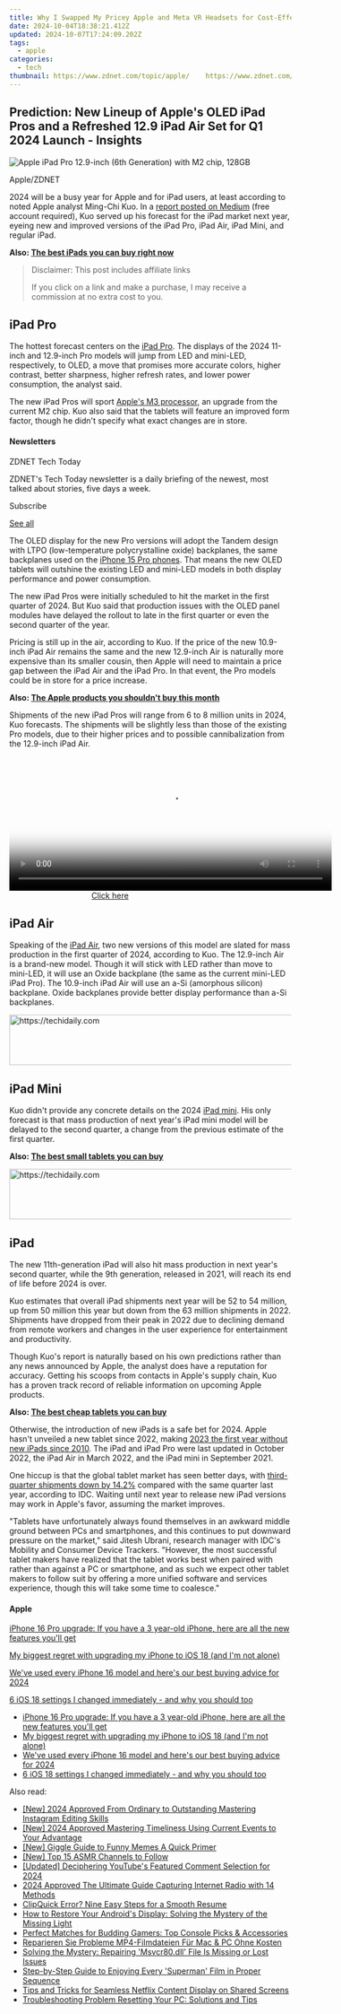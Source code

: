 ```yaml
---
title: Why I Swapped My Pricey Apple and Meta VR Headsets for Cost-Effective XR Wearables - Insights Shared on ZDNET
date: 2024-10-04T18:38:21.412Z
updated: 2024-10-07T17:24:09.202Z
tags:
  - apple
categories:
  - tech
thumbnail: https://www.zdnet.com/topic/apple/    https://www.zdnet.com/a/img/resize/30126cc02e25e98623783167e2f0a23f35c25e63/2024/05/18/b56fe963-bb60-429a-9361-ca8f06e77de5/viture-pro4.jpg?width=170&height=96&fit=crop&auto=webp
---
```


## Prediction: New Lineup of Apple's OLED iPad Pros and a Refreshed 12.9 iPad Air Set for Q1 2024 Launch - Insights

![Apple iPad Pro 12.9-inch (6th Generation) with M2 chip, 128GB](https://www.zdnet.com/a/img/resize/e545b9c0194fd694ae296dfda1946b7d4e3c321b/2023/10/10/369712a4-09ef-4e94-b449-7c9f2047cfe4/j33.jpg?auto=webp&width=1280)

Apple/ZDNET

2024 will be a busy year for Apple and for iPad users, at least according to noted Apple analyst Ming-Chi Kuo. In a [report posted on Medium](https://medium.com/@mingchikuo/2024%E5%B9%B4%E6%96%B0%E6%AC%BEipad%E6%A9%9F%E5%9E%8B%E8%88%87%E9%87%8F%E7%94%A2%E6%99%82%E7%A8%8B%E9%A0%90%E6%B8%AC-predictions-for-new-ipad-models-and-production-timeline-in-2024-650a5fc9bbee) (free account required), Kuo served up his forecast for the iPad market next year, eyeing new and improved versions of the iPad Pro, iPad Air, iPad Mini, and regular iPad.

**Also: [The best iPads you can buy right now](https://www.zdnet.com/article/best-ipad/)**

>  Disclaimer: This post includes affiliate links
>
>  If you click on a link and make a purchase, I may receive a commission at no extra cost to you.
>

## iPad Pro

The hottest forecast centers on the [iPad Pro](https://www.zdnet.com/article/ipad-pro-2022-review/). The displays of the 2024 11-inch and 12.9-inch Pro models will jump from LED and mini-LED, respectively, to OLED, a move that promises more accurate colors, higher contrast, better sharpness, higher refresh rates, and lower power consumption, the analyst said.

The new iPad Pros will sport [Apple's M3 processor](https://www.zdnet.com/article/apples-m3-m3-pro-and-m3-max-chipsets-everything-you-should-know-before-buying/), an upgrade from the current M2 chip. Kuo also said that the tablets will feature an improved form factor, though he didn't specify what exact changes are in store.

#### Newsletters

ZDNET Tech Today

ZDNET's Tech Today newsletter is a daily briefing of the newest, most talked about stories, five days a week.

 Subscribe

[See all](https://www.zdnet.com/newsletters/)

The OLED display for the new Pro versions will adopt the Tandem design with LTPO (low-temperature polycrystalline oxide) backplanes, the same backplanes used on the [iPhone 15 Pro phones](https://www.zdnet.com/article/iphone-15-pro-review/). That means the new OLED tablets will outshine the existing LED and mini-LED models in both display performance and power consumption.

The new iPad Pros were initially scheduled to hit the market in the first quarter of 2024\. But Kuo said that production issues with the OLED panel modules have delayed the rollout to late in the first quarter or even the second quarter of the year.

Pricing is still up in the air, according to Kuo. If the price of the new 10.9-inch iPad Air remains the same and the new 12.9-inch Air is naturally more expensive than its smaller cousin, then Apple will need to maintain a price gap between the iPad Air and the iPad Pro. In that event, the Pro models could be in store for a price increase.

**Also: [The Apple products you shouldn't buy this month](https://www.zdnet.com/article/the-apple-products-you-shouldnt-buy-this-month/)** 

Shipments of the new iPad Pros will range from 6 to 8 million units in 2024, Kuo forecasts. The shipments will be slightly less than those of the existing Pro models, due to their higher prices and to possible cannibalization from the 12.9-inch iPad Air.

<!-- affiliate ads begin -->
<span id="1983584">
					<video width="576" height="240" style="cursor:pointer"
           poster="//a.impactradius-go.com/display-clicktoplayimage/1983584.png"
           onclick="if(!this.playClicked){this.play();this.setAttribute('controls',true);this.playClicked=true;}">
	   <source src="//a.impactradius-go.com/display-ad/22993-1983584">
	   <img src="//a.impactradius-go.com/display-clicktoplayimage/1983584.png" style="border: none; height: 100%; width: 100%; object-fit: contain">
	</video>
	<div style="width:360px;text-align:center"><a href="javascript:window.open(decodeURIComponent('https%3A%2F%2Fhomestyler.sjv.io%2Fc%2F5597632%2F1983584%2F22993'), '_blank');void(0);">Click here</a></div>
</span>
<img height="0" width="0" src="https://imp.pxf.io/i/5597632/1983584/22993" style="position:absolute;visibility:hidden;" border="0" />
<!-- affiliate ads end -->

## iPad Air

Speaking of the [iPad Air](https://www.zdnet.com/article/apple-ipad-air-fifth-generation-review/), two new versions of this model are slated for mass production in the first quarter of 2024, according to Kuo. The 12.9-inch Air is a brand-new model. Though it will stick with LED rather than move to mini-LED, it will use an Oxide backplane (the same as the current mini-LED iPad Pro). The 10.9-inch iPad Air will use an a-Si (amorphous silicon) backplane. Oxide backplanes provide better display performance than a-Si backplanes.

<!-- affiliate ads begin -->
<a href="https://aligracehair.sjv.io/c/5597632/2036472/19272" target="_top" id="2036472">
  <img src="//a.impactradius-go.com/display-ad/19272-2036472" border="0" alt="https://techidaily.com" width="728" height="90"/>
</a>
<img height="0" width="0" src="https://aligracehair.sjv.io/i/5597632/2036472/19272" style="position:absolute;visibility:hidden;" border="0" />
<!-- affiliate ads end -->

## iPad Mini

Kuo didn't provide any concrete details on the 2024 [iPad mini](https://www.zdnet.com/product/apple-ipad-mini-wi-fi-6th-generation-tablet-64-gb-8-3-mk7p3lla/). His only forecast is that mass production of next year's iPad mini model will be delayed to the second quarter, a change from the previous estimate of the first quarter.

**Also: [The best small tablets you can buy](https://www.zdnet.com/article/best-small-tablet/)**

<!-- affiliate ads begin -->
<a href="https://unicoeye.pxf.io/c/5597632/2134244/18498" target="_top" id="2134244">
  <img src="//a.impactradius-go.com/display-ad/18498-2134244" border="0" alt="https://techidaily.com" width="728" height="90"/>
</a>
<img height="0" width="0" src="https://unicoeye.pxf.io/i/5597632/2134244/18498" style="position:absolute;visibility:hidden;" border="0" />
<!-- affiliate ads end -->

## iPad

The new 11th-generation iPad will also hit mass production in next year's second quarter, while the 9th generation, released in 2021, will reach its end of life before 2024 is over.

Kuo estimates that overall iPad shipments next year will be 52 to 54 million, up from 50 million this year but down from the 63 million shipments in 2022\. Shipments have dropped from their peak in 2022 due to declining demand from remote workers and changes in the user experience for entertainment and productivity. 

Though Kuo's report is naturally based on his own predictions rather than any news announced by Apple, the analyst does have a reputation for accuracy. Getting his scoops from contacts in Apple's supply chain, Kuo has a proven track record of reliable information on upcoming Apple products.

**Also: [The best cheap tablets you can buy](https://www.zdnet.com/article/best-cheap-tablet/)**

Otherwise, the introduction of new iPads is a safe bet for 2024\. Apple hasn't unveiled a new tablet since 2022, making [2023 the first year without new iPads since 2010](https://www.zdnet.com/article/2023-will-be-the-first-year-without-new-ipads-since-2010-heres-why-and-what-to-expect/). The iPad and iPad Pro were last updated in October 2022, the iPad Air in March 2022, and the iPad mini in September 2021.

One hiccup is that the global tablet market has seen better days, with [third-quarter shipments down by 14.2%](https://www.idc.com/getdoc.jsp?containerId=prUS51359223) compared with the same quarter last year, according to IDC. Waiting until next year to release new iPad versions may work in Apple's favor, assuming the market improves.

"Tablets have unfortunately always found themselves in an awkward middle ground between PCs and smartphones, and this continues to put downward pressure on the market," said Jitesh Ubrani, research manager with IDC's Mobility and Consumer Device Trackers. "However, the most successful tablet makers have realized that the tablet works best when paired with rather than against a PC or smartphone, and as such we expect other tablet makers to follow suit by offering a more unified software and services experience, though this will take some time to coalesce."

#### Apple

[iPhone 16 Pro upgrade: If you have a 3 year-old iPhone, here are all the new features you'll get](https://www.zdnet.com/article/iphone-16-pro-and-pro-max-hands-on/ "iPhone 16 Pro upgrade: If you have a 3 year-old iPhone, here are all the new features you'll get")

[My biggest regret with upgrading my iPhone to iOS 18 (and I'm not alone)](https://www.zdnet.com/article/my-biggest-regret-with-upgrading-my-iphone-to-ios-18-and-im-not-alone/ "My biggest regret with upgrading my iPhone to iOS 18 (and I'm not alone)")

[We've used every iPhone 16 model and here's our best buying advice for 2024](https://www.zdnet.com/article/iphone-16-pro-max-buying-advice-2024/ "We've used every iPhone 16 model and here's our best buying advice for 2024")

[6 iOS 18 settings I changed immediately - and why you should too](https://www.zdnet.com/article/6-ios-18-settings-i-changed-immediately-and-why-you-should-too/ "6 iOS 18 settings I changed immediately - and why you should too")

* [iPhone 16 Pro upgrade: If you have a 3 year-old iPhone, here are all the new features you'll get](https://www.zdnet.com/article/iphone-16-pro-and-pro-max-hands-on/ "iPhone 16 Pro upgrade: If you have a 3 year-old iPhone, here are all the new features you'll get")
* [My biggest regret with upgrading my iPhone to iOS 18 (and I'm not alone)](https://www.zdnet.com/article/my-biggest-regret-with-upgrading-my-iphone-to-ios-18-and-im-not-alone/ "My biggest regret with upgrading my iPhone to iOS 18 (and I'm not alone)")
* [We've used every iPhone 16 model and here's our best buying advice for 2024](https://www.zdnet.com/article/iphone-16-pro-max-buying-advice-2024/ "We've used every iPhone 16 model and here's our best buying advice for 2024")
* [6 iOS 18 settings I changed immediately - and why you should too](https://www.zdnet.com/article/6-ios-18-settings-i-changed-immediately-and-why-you-should-too/ "6 iOS 18 settings I changed immediately - and why you should too")

<ins class="adsbygoogle"
     style="display:block"
     data-ad-format="autorelaxed"
     data-ad-client="ca-pub-7571918770474297"
     data-ad-slot="1223367746"></ins>

<ins class="adsbygoogle"
     style="display:block"
     data-ad-client="ca-pub-7571918770474297"
     data-ad-slot="8358498916"
     data-ad-format="auto"
     data-full-width-responsive="true"></ins>

<span class="atpl-alsoreadstyle">Also read:</span>
<div><ul>
<li><a href="https://instagram-video-files.techidaily.com/new-2024-approved-from-ordinary-to-outstanding-mastering-instagram-editing-skills/"><u>[New] 2024 Approved From Ordinary to Outstanding Mastering Instagram Editing Skills</u></a></li>
<li><a href="https://youtube-lab.techidaily.com/024-approved-mastering-timeliness-using-current-events-to-your-advantage/"><u>[New] 2024 Approved Mastering Timeliness Using Current Events to Your Advantage</u></a></li>
<li><a href="https://fox-direct.techidaily.com/new-giggle-guide-to-funny-memes-a-quick-primer/"><u>[New] Giggle Guide to Funny Memes A Quick Primer</u></a></li>
<li><a href="https://youtube-data.techidaily.com/op-15-asmr-channels-to-follow/"><u>[New] Top 15 ASMR Channels to Follow</u></a></li>
<li><a href="https://youtube-web.techidaily.com/ed-deciphering-youtubes-featured-comment-selection-for-2024/"><u>[Updated] Deciphering YouTube's Featured Comment Selection for 2024</u></a></li>
<li><a href="https://some-approaches.techidaily.com/2024-approved-the-ultimate-guide-capturing-internet-radio-with-14-methods/"><u>2024 Approved The Ultimate Guide Capturing Internet Radio with 14 Methods</u></a></li>
<li><a href="https://win11.techidaily.com/clipquick-error-nine-easy-steps-for-a-smooth-resume/"><u>ClipQuick Error? Nine Easy Steps for a Smooth Resume</u></a></li>
<li><a href="https://techno-recovery.techidaily.com/how-to-restore-your-androids-display-solving-the-mystery-of-the-missing-light/"><u>How to Restore Your Android's Display: Solving the Mystery of the Missing Light</u></a></li>
<li><a href="https://techno-recovery.techidaily.com/perfect-matches-for-budding-gamers-top-console-picks-and-accessories/"><u>Perfect Matches for Budding Gamers: Top Console Picks & Accessories</u></a></li>
<li><a href="https://some-knowledge.techidaily.com/reparieren-sie-probleme-mp4-filmdateien-fur-mac-and-pc-ohne-kosten/"><u>Reparieren Sie Probleme MP4-Filmdateien Für Mac & PC Ohne Kosten</u></a></li>
<li><a href="https://techno-recovery.techidaily.com/solving-the-mystery-repairing-msvcr80dll-file-is-missing-or-lost-issues/"><u>Solving the Mystery: Repairing 'Msvcr80.dll' File Is Missing or Lost Issues</u></a></li>
<li><a href="https://techno-recovery.techidaily.com/step-by-step-guide-to-enjoying-every-superman-film-in-proper-sequence/"><u>Step-by-Step Guide to Enjoying Every 'Superman' Film in Proper Sequence</u></a></li>
<li><a href="https://techno-recovery.techidaily.com/tips-and-tricks-for-seamless-netflix-content-display-on-shared-screens/"><u>Tips and Tricks for Seamless Netflix Content Display on Shared Screens</u></a></li>
<li><a href="https://techno-recovery.techidaily.com/troubleshooting-problem-resetting-your-pc-solutions-and-tips/"><u>Troubleshooting Problem Resetting Your PC: Solutions and Tips</u></a></li>
</ul></div>

